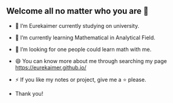 ## Welcome all no matter who you are 👋




- 🔭 I’m Eurekaimer currently studying on university. 
- 🌱 I’m currently learning Mathematical in Analytical Field.
- 🤔 I’m looking for one people could learn math with me.
- 😄 You can know more about me through searching my page https://eurekaimer.github.io/
- ⚡ If you like my notes or project, give me a ⭐ please.

- Thank you!

